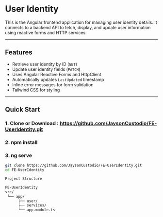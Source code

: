 # User Identity

This is the Angular frontend application for managing user identity details. It connects to a backend API to fetch, display, and update user information using reactive forms and HTTP services.

---

## Features

- Retrieve user identity by ID (`GET`)
- Update user identity fields (`PATCH`)
- Uses Angular Reactive Forms and HttpClient
- Automatically updates `LastUpdated` timestamp
- Inline error messages for form validation
- Tailwind CSS for styling

---

## Quick Start

### 1. Clone or Download : https://github.com/JaysonCustodio/FE-UserIdentity.git
### 2. npm install
### 3. ng serve

```bash
git clone https://github.com/JaysonCustodio/FE-UserIdentity.git
cd FE-UserIdentity

Project Structure

FE-UserIdentity
src/
 └── app/
      ├── user/         
      ├── services/     
      └── app.module.ts  
